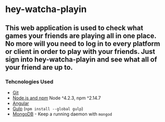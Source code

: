 # hey-watcha-playin



## This web application is used to check what games your friends are playing all in one place. No more will you need to log in to every platform or client in order to play with your friends. Just sign into hey-watcha-playin and see what all of your friend are up to.



### Tehcnologies Used

- [Git](https://git-scm.com/)
- [Node.js and npm](nodejs.org) Node ^4.2.3, npm ^2.14.7
- [Angular](https://angularjs.org/)
- [Gulp](http://gulpjs.com/) (`npm install --global gulp`)
- [MongoDB](https://www.mongodb.org/) - Keep a running daemon with `mongod`

